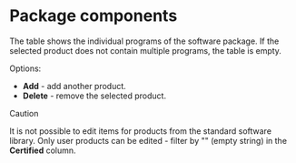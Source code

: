 # Package components
 
The table shows the individual programs of the software package. If the selected product does not contain multiple programs, the table is empty.
 
Options:

- **Add** - add another product.
- **Delete** - remove the selected product.

> [!CAUTION]
> It is not possible to edit items for products from the standard software library. Only user products can be edited - filter by "" (empty string) in the **Certified** column.
